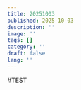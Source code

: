 ```yaml
---
title: 20251003
published: 2025-10-03
description: ''
image: ''
tags: []
category: ''
draft: false 
lang: ''
---
```


#TEST